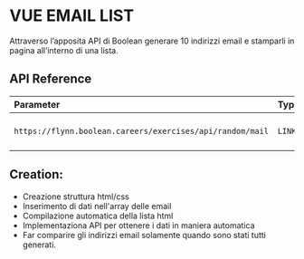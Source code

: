 
# VUE EMAIL LIST

Attraverso l’apposita API di Boolean generare 10 indirizzi email e stamparli in pagina all’interno di una lista.


## API Reference

| Parameter | Type     | Description                |
| :-------- | :------- | :------------------------- |
| `https://flynn.boolean.careers/exercises/api/random/mail` | `LINK` | Generazione casuale di una mail |


## Creation:
- Creazione struttura html/css
- Inserimento di dati nell'array delle email
- Compilazione automatica della lista html
- Implementaziona API per ottenere i dati in maniera automatica
- Far comparire gli indirizzi email solamente quando sono stati tutti generati.

